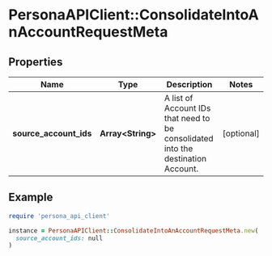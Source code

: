 # PersonaAPIClient::ConsolidateIntoAnAccountRequestMeta

## Properties

| Name | Type | Description | Notes |
| ---- | ---- | ----------- | ----- |
| **source_account_ids** | **Array&lt;String&gt;** | A list of Account IDs that need to be consolidated into the destination Account. | [optional] |

## Example

```ruby
require 'persona_api_client'

instance = PersonaAPIClient::ConsolidateIntoAnAccountRequestMeta.new(
  source_account_ids: null
)
```

